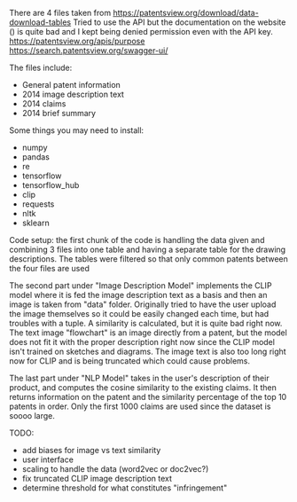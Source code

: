 There are 4 files taken from https://patentsview.org/download/data-download-tables
Tried to use the API but the documentation on the website () is quite bad and I kept being denied permission even with the API key.
https://patentsview.org/apis/purpose
https://search.patentsview.org/swagger-ui/

The files include:
- General patent information
- 2014 image description text
- 2014 claims
- 2014 brief summary

Some things you may need to install:
- numpy
- pandas
- re
- tensorflow
- tensorflow_hub
- clip
- requests
- nltk
- sklearn

Code setup:
the first chunk of the code is handling the data given and combining 3 files into one table and having a separate table for the drawing descriptions. The tables were filtered so that only common patents between the four files are used

The second part under "Image Description Model" implements the CLIP model where it is fed the image description text as a basis and then an image is taken from "data" folder. Originally tried to have the user upload the image themselves so it could be easily changed each time, but had troubles with a tuple. A similarity is calculated, but it is quite bad right now. The text image "flowchart" is an image directly from a patent, but the model does not fit it with the proper description right now since the CLIP model isn't trained on sketches and diagrams. The image text is also too long right now for CLIP and is being truncated which could cause problems.

The last part under "NLP Model" takes in the user's description of their product, and computes the cosine similarity to the existing claims. It then returns information on the patent and the similarity percentage of the top 10 patents in order. Only the first 1000 claims are used since the dataset is soooo large.

TODO:
- add biases for image vs text similarity
- user interface
- scaling to handle the data (word2vec or doc2vec?)
- fix truncated CLIP image description text
- determine threshold for what constitutes "infringement" 

